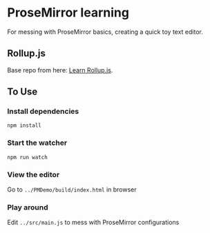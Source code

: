 # ProseMirror learning

For messing with ProseMirror basics, creating a quick toy text editor.

## Rollup.js

Base repo from here: [Learn Rollup.js](https://github.com/jlengstorf/learn-rollup).

## To Use

### Install dependencies
`npm install`

### Start the watcher
`npm run watch`

### View the editor
Go to `../PMDemo/build/index.html` in browser

### Play around
Edit `../src/main.js` to mess with ProseMirror configurations


